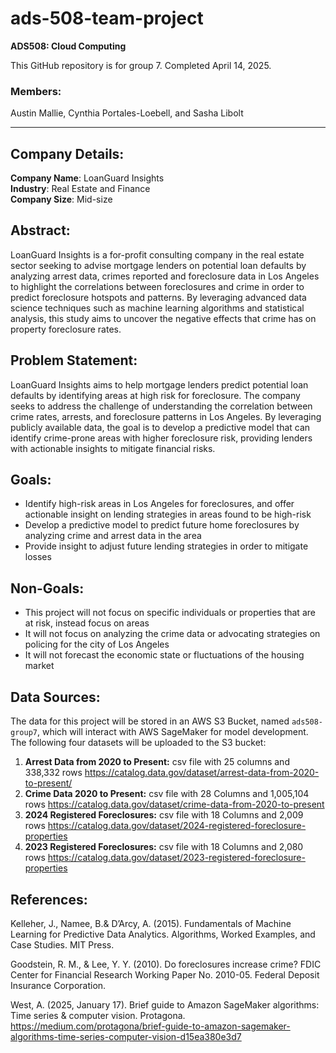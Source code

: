 # ads-508-team-project

**ADS508: Cloud Computing**

This GitHub repository is for group 7. Completed April 14, 2025.

### Members:
Austin Mallie, Cynthia Portales-Loebell, and Sasha Libolt

---

## Company Details:

**Company Name**: LoanGuard Insights  
**Industry**: Real Estate and Finance  
**Company Size**: Mid-size

## Abstract:
LoanGuard Insights is a for-profit consulting company in the real estate sector seeking to advise mortgage lenders on potential loan defaults by analyzing arrest data, crimes reported and foreclosure data in Los Angeles to highlight the correlations between foreclosures and crime in order to predict foreclosure hotspots and patterns. By leveraging advanced data science techniques such as machine learning algorithms and statistical analysis, this study aims to uncover the negative effects that crime has on property foreclosure rates. 

## Problem Statement:
LoanGuard Insights aims to help mortgage lenders predict potential loan defaults by identifying areas at high risk for foreclosure. The company seeks to address the challenge of understanding the correlation between crime rates, arrests, and foreclosure patterns in Los Angeles. By leveraging publicly available data, the goal is to develop a predictive model that can identify crime-prone areas with higher foreclosure risk, providing lenders with actionable insights to mitigate financial risks.

## Goals:
- Identify high-risk areas in Los Angeles for foreclosures, and offer actionable insight on lending strategies in areas found to be high-risk
- Develop a predictive model to predict future home foreclosures by analyzing crime and arrest data in the area
- Provide insight to adjust future lending strategies in order to mitigate losses

## Non-Goals:
- This project will not focus on specific individuals or properties that are at risk, instead focus on areas
- It will not focus on analyzing the crime data or advocating strategies on policing for the city of Los Angeles
- It will not forecast the economic state or fluctuations of the housing market

## Data Sources:
The data for this project will be stored in an AWS S3 Bucket, named `ads508-group7`, which will interact with AWS SageMaker for model development. The following four datasets will be uploaded to the S3 bucket:

1. **Arrest Data from 2020 to Present:**
csv file with 25 columns and 338,332 rows
https://catalog.data.gov/dataset/arrest-data-from-2020-to-present/
3. **Crime Data 2020 to Present:**
csv file with 28 Columns and 1,005,104 rows
https://catalog.data.gov/dataset/crime-data-from-2020-to-present
5. **2024 Registered Foreclosures:**
csv file with 18 Columns and 2,009 rows
https://catalog.data.gov/dataset/2024-registered-foreclosure-properties
7. **2023 Registered Foreclosures:**
csv file with 18 Columns and 2,080 rows
https://catalog.data.gov/dataset/2023-registered-foreclosure-properties

## References:
Kelleher, J., Namee, B.& D’Arcy, A. (2015). Fundamentals of Machine Learning for Predictive Data Analytics. Algorithms, Worked Examples, and Case Studies. MIT Press.

Goodstein, R. M., & Lee, Y. Y. (2010). Do foreclosures increase crime? FDIC Center for Financial Research Working Paper No. 2010-05. Federal Deposit Insurance Corporation.

West, A. (2025, January 17). Brief guide to Amazon SageMaker algorithms: Time series & computer vision. Protagona. https://medium.com/protagona/brief-guide-to-amazon-sagemaker-algorithms-time-series-computer-vision-d15ea380e3d7
